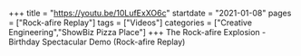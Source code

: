 +++
title = "https://youtu.be/10LufExXO6c"
startdate = "2021-01-08"
pages = ["Rock-afire Replay"]
tags = ["Videos"]
categories = ["Creative Engineering","ShowBiz Pizza Place"]
+++
The Rock-afire Explosion - Birthday Spectacular Demo (Rock-afire Replay)
